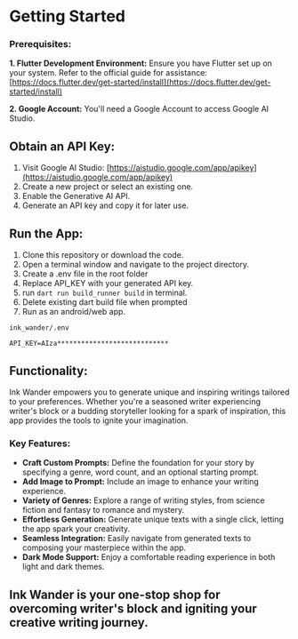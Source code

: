 # Getting Started

### Prerequisites:

**1. Flutter Development Environment:** Ensure you have Flutter set up on your system. Refer to the official guide for assistance: [https://docs.flutter.dev/get-started/install](https://docs.flutter.dev/get-started/install)

**2. Google Account:** You'll need a Google Account to access Google AI Studio.

## Obtain an API Key:

1. Visit Google AI Studio: [https://aistudio.google.com/app/apikey](https://aistudio.google.com/app/apikey)
2. Create a new project or select an existing one.
3. Enable the Generative AI API.
4. Generate an API key and copy it for later use.

## Run the App:

1. Clone this repository or download the code.
2. Open a terminal window and navigate to the project directory.
3. Create a .env file in the root folder
3. Replace API_KEY with your generated API key.
4. run ``` dart run build_runner build ``` in terminal.
5. Delete existing dart build file when prompted
4. Run as an android/web app.

```
ink_wander/.env

API_KEY=AIza****************************
```

## Functionality:

Ink Wander empowers you to generate unique and inspiring writings tailored to your preferences. Whether you're a seasoned writer experiencing writer's block or a budding storyteller looking for a spark of inspiration, this app provides the tools to ignite your imagination.

### Key Features:

* **Craft Custom Prompts:** Define the foundation for your story by specifying a genre, word count, and an optional starting prompt.
* **Add Image to Prompt:** Include an image to enhance your writing experience.
* **Variety of Genres:** Explore a range of writing styles, from science fiction and fantasy to romance and mystery.
* **Effortless Generation:** Generate unique texts with a single click, letting the app spark your creativity.
* **Seamless Integration:** Easily navigate from generated texts to composing your masterpiece within the app.
* **Dark Mode Support:** Enjoy a comfortable reading experience in both light and dark themes.

## Ink Wander is your one-stop shop for overcoming writer's block and igniting your creative writing journey.
